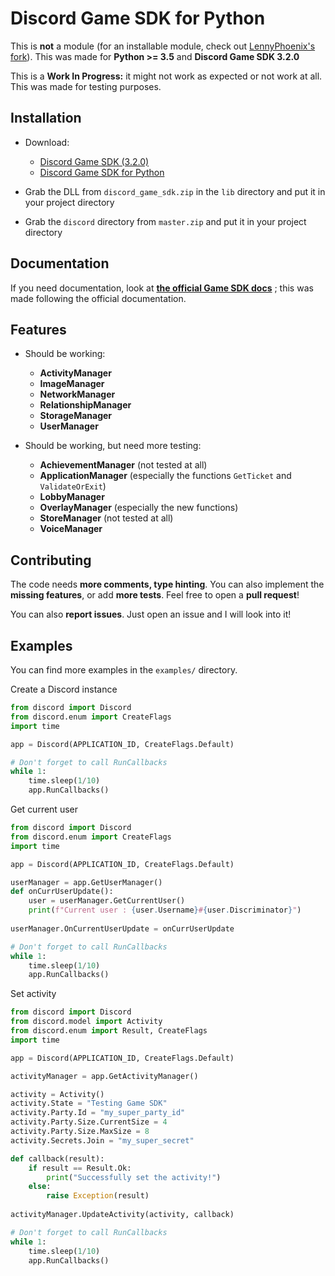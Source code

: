 # Discord Game SDK for Python

This is **not** a module (for an installable module, check out [LennyPhoenix's fork](https://github.com/LennyPhoenix/py-discord-sdk)).
This was made for **Python >= 3.5** and **Discord Game SDK 3.2.0**

This is a **Work In Progress:** it might not work as expected or not work at all. This was made for testing purposes.

## Installation

- Download:
  - [Discord Game SDK (3.2.0)](https://dl-game-sdk.discordapp.net/3.2.0/discord_game_sdk.zip)
  - [Discord Game SDK for Python](https://github.com/NathaanTFM/discord-game-sdk-python/archive/master.zip)

- Grab the DLL from `discord_game_sdk.zip` in the `lib` directory and put it in your project directory
- Grab the `discord` directory from `master.zip` and put it in your project directory

## Documentation

If you need documentation, look at [**the official Game SDK docs**](https://discord.com/developers/docs/game-sdk/sdk-starter-guide) ; this was made following the official documentation.

## Features

* Should be working:
  * **ActivityManager**
  * **ImageManager**
  * **NetworkManager**
  * **RelationshipManager**
  * **StorageManager**
  * **UserManager** 

* Should be working, but need more testing:
  * **AchievementManager** (not tested at all)
  * **ApplicationManager** (especially the functions `GetTicket` and `ValidateOrExit`)
  * **LobbyManager**
  * **OverlayManager** (especially the new functions)
  * **StoreManager** (not tested at all)
  * **VoiceManager**

## Contributing

The code needs **more comments, type hinting**. You can also implement the **missing features**, or add **more tests**. Feel free to open a **pull request**!

You can also **report issues**. Just open an issue and I will look into it!

## Examples

You can find more examples in the `examples/` directory.

Create a Discord instance

```python
from discord import Discord
from discord.enum import CreateFlags
import time

app = Discord(APPLICATION_ID, CreateFlags.Default)

# Don't forget to call RunCallbacks
while 1:
    time.sleep(1/10)
    app.RunCallbacks()
```

Get current user

```python
from discord import Discord
from discord.enum import CreateFlags
import time

app = Discord(APPLICATION_ID, CreateFlags.Default)

userManager = app.GetUserManager()
def onCurrUserUpdate():
    user = userManager.GetCurrentUser()
    print(f"Current user : {user.Username}#{user.Discriminator}")
    
userManager.OnCurrentUserUpdate = onCurrUserUpdate

# Don't forget to call RunCallbacks
while 1:
    time.sleep(1/10)
    app.RunCallbacks()
```

Set activity

```python
from discord import Discord
from discord.model import Activity
from discord.enum import Result, CreateFlags
import time

app = Discord(APPLICATION_ID, CreateFlags.Default)

activityManager = app.GetActivityManager()

activity = Activity()
activity.State = "Testing Game SDK"
activity.Party.Id = "my_super_party_id"
activity.Party.Size.CurrentSize = 4
activity.Party.Size.MaxSize = 8
activity.Secrets.Join = "my_super_secret"

def callback(result):
    if result == Result.Ok:
        print("Successfully set the activity!")
    else:
        raise Exception(result)
        
activityManager.UpdateActivity(activity, callback)

# Don't forget to call RunCallbacks
while 1:
    time.sleep(1/10)
    app.RunCallbacks()
```
